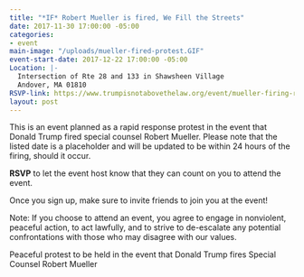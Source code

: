 ```yaml
---
title: "*IF* Robert Mueller is fired, We Fill the Streets"
date: 2017-11-30 17:00:00 -05:00
categories:
- event
main-image: "/uploads/mueller-fired-protest.GIF"
event-start-date: 2017-12-22 17:00:00 -05:00
Location: |-
  Intersection of Rte 28 and 133 in Shawsheen Village
  Andover, MA 01810
RSVP-link: https://www.trumpisnotabovethelaw.org/event/mueller-firing-rapid-response/18877/signup/?source&s
layout: post
---
```


This is an event planned as a rapid response protest in the event that Donald Trump fired special counsel Robert Mueller. Please note that the listed date is a placeholder and will be updated to be within 24 hours of the firing, should it occur. 

**RSVP** to let the event host know that they can count on you to attend the event. 

Once you sign up, make sure to invite friends to join you at the event!

Note: If you choose to attend an event, you agree to engage in nonviolent, peaceful action, to act lawfully, and to strive to de-escalate any potential confrontations with those who may disagree with our values.

Peaceful protest to be held in the event that Donald Trump fires Special Counsel Robert Mueller